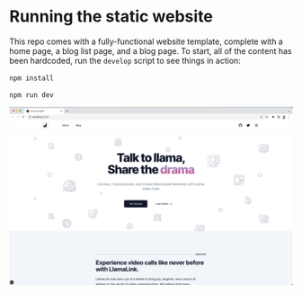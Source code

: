 # Running the static website

This repo comes with a fully-functional website template, complete with a home page, a blog list page, and a blog page. To start, all of the content has been hardcoded, run the `develop` script to see things in action:

```
npm install
```

```
npm run dev
```

![Running the initial site](./tutorial/images/step-1.png)
